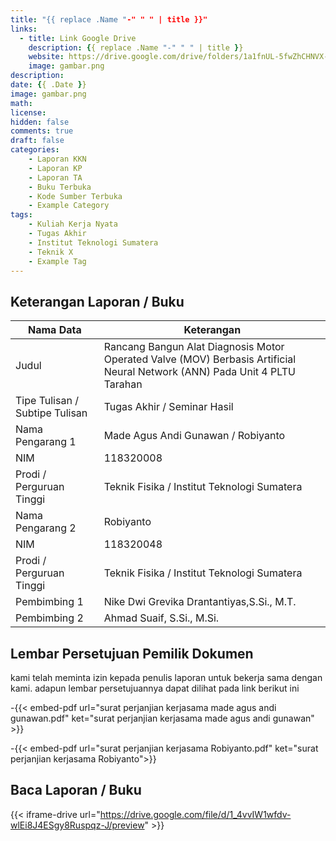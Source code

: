 ```yaml
---
title: "{{ replace .Name "-" " " | title }}"
links:
  - title: Link Google Drive
    description: {{ replace .Name "-" " " | title }}
    website: https://drive.google.com/drive/folders/1a1fnUL-5fwZhCHNVX-polO3eCY_y2ThT?usp=share_link
    image: gambar.png
description: 
date: {{ .Date }}
image: gambar.png
math: 
license: 
hidden: false
comments: true
draft: false
categories:
    - Laporan KKN
    - Laporan KP
    - Laporan TA
    - Buku Terbuka
    - Kode Sumber Terbuka
    - Example Category
tags:
    - Kuliah Kerja Nyata
    - Tugas Akhir
    - Institut Teknologi Sumatera
    - Teknik X
    - Example Tag
---
```


<!-- format penulisan rincian laporan (repo) -->
## Keterangan Laporan / Buku
| Nama Data                               | Keterangan                                  |
| --------------------------------------- | ------------------------------------------- |
| Judul                                   | Rancang Bangun Alat Diagnosis Motor Operated Valve (MOV) Berbasis Artificial Neural Network (ANN) Pada Unit 4 PLTU Tarahan |
| Tipe Tulisan / Subtipe Tulisan          | Tugas Akhir / Seminar Hasil |
| Nama Pengarang 1                        | Made Agus Andi Gunawan / Robiyanto|
| NIM                                     | 118320008 |
| Prodi / Perguruan Tinggi                | Teknik Fisika / Institut Teknologi Sumatera |
| Nama Pengarang 2                        | Robiyanto|
| NIM                                     | 118320048 |
| Prodi / Perguruan Tinggi                | Teknik Fisika / Institut Teknologi Sumatera |
| Pembimbing 1                            | Nike Dwi Grevika Drantantiyas,S.Si., M.T. |
| Pembimbing 2                            | Ahmad Suaif, S.Si., M.Si. |

## Lembar Persetujuan Pemilik Dokumen
kami telah meminta izin kepada penulis laporan untuk bekerja sama dengan kami. adapun lembar persetujuannya dapat dilihat pada link berikut ini

-{{< embed-pdf url="surat perjanjian kerjasama made agus andi gunawan.pdf" ket="surat perjanjian kerjasama made agus andi gunawan" >}}

-{{< embed-pdf url="surat perjanjian kerjasama Robiyanto.pdf" ket="surat perjanjian kerjasama Robiyanto">}}

## Baca Laporan / Buku
{{< iframe-drive url="https://drive.google.com/file/d/1_4vvIW1wfdv-wlEi8J4ESgy8Ruspqz-J/preview" >}}

<!-- {{< youtube oO5k-0QpxTk >}} -->
<!-- {{< pdf url="https://drive.google.com/file/d/1n9vA6F59hplkeXEkXU3c8O2Fttf88-sx/preview" fileName="nama file saya">}}
{{< iframe-drive url="https://drive.google.com/file/d/1n9vA6F59hplkeXEkXU3c8O2Fttf88-sx/preview" >}} -->